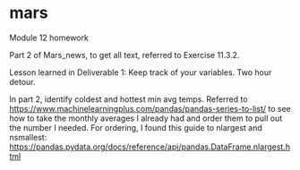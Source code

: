 # mars
Module 12 homework

Part 2 of Mars_news, to get all text, referred to Exercise 11.3.2.

Lesson learned in Deliverable 1:  Keep track of your variables. Two hour detour.



In part 2, identify coldest and hottest min avg temps.  Referred to https://www.machinelearningplus.com/pandas/pandas-series-to-list/    to see how to take the monthly averages I already had and order them to pull out the number I needed.  For ordering, I found this guide to nlargest and nsmallest:
https://pandas.pydata.org/docs/reference/api/pandas.DataFrame.nlargest.html

